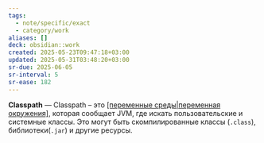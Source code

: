 ```yaml
---
tags:
  - note/specific/exact
  - category/work
aliases: []
deck: obsidian::work
created: 2025-05-23T09:47:18+03:00
updated: 2025-05-31T03:48:20+03:00
sr-due: 2025-06-05
sr-interval: 5
sr-ease: 182
---
```


**Classpath**
—
Classpath – это [[переменные среды|переменная окружения]](параметр), которая сообщает JVM, где искать пользовательские и системные классы. Это могут быть скомпилированные классы (`.class`), библиотеки(`.jar`) и другие ресурсы.
